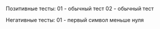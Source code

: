 Позитивные тесты:
01 - обычный тест
02 - обычный тест

Негативные тесты:
01 - первый символ меньше нуля
